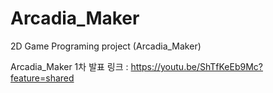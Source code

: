 # Arcadia_Maker
2D Game Programing project (Arcadia_Maker)

Arcadia_Maker 1차 발표 링크 : https://youtu.be/ShTfKeEb9Mc?feature=shared

